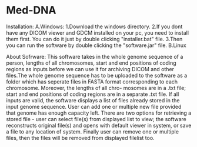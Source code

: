 # Med-DNA
Installation: 
A.Windows:
  1.Download the windows directory.
  2.If you dont have any DICOM viewer and GDCM installed on your pc, you need to install them first.
    You can do it just by double clicking "installer.bat" file. 
  3.Then you can run the software by double
    clicking the "software.jar" file.
B.Linux

About Sofrware:
This software takes in the whole genome sequence of a person, lengths of all chromosomes, start
and end positions of coding regions as inputs before we can use it for archiving DICOM and
other files.The whole genome sequence has to be uploaded to the software as a folder which has seperate
files in FASTA format corresponding to each chromosome.  Moreover, the lengths of all chro-
mosomes are in a .txt file; start and end positions of coding regions are in a separate .txt file.
If all inputs are valid, the software displays a list of files already stored in the input genome
sequence.  User can add one or multiple new file provided that genome has enough capacity
left. There are two options for retrieving a stored file - user can select file(s) from displayed list
to view; the software reconstructs original file(s) and opens with default viewer in system, or
save a file to any location of system. Finally user can remove one or multiple files, then the files
will be removed from displayed filelist too.
